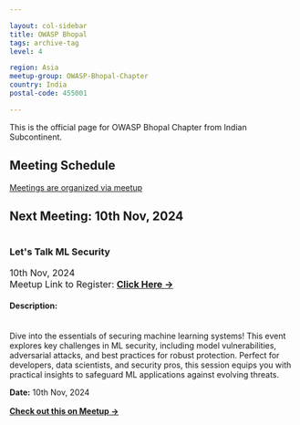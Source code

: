 ```yaml
---

layout: col-sidebar
title: OWASP Bhopal
tags: archive-tag
level: 4

region: Asia
meetup-group: OWASP-Bhopal-Chapter
country: India
postal-code: 455001

---
```

<link rel="stylesheet" href="assets/custom.css">

This is the official page for OWASP Bhopal Chapter from Indian Subcontinent.

## Meeting Schedule

[Meetings are organized via meetup](https://meetup.com/OWASP-Bhopal-Chapter/)

## Next Meeting: 10th Nov, 2024


<div id="meetup_oembed" style="height:334px">
     <div style="max-height:294px;overflow:hidden">
           <h3>Let's Talk ML Security</h3>
          <p style="margin:5px 0;font-size:16px">10th Nov, 2024 <br> Meetup Link to Register: <a href="https://www.meetup.com/owasp-bhopal-chapter/events/304220240/" target="_blank" class="mu_button"><strong>Click Here &rarr;</strong></a> </p>
<h4> Description: </h4>         
<p>
     <br>
Dive into the essentials of securing machine learning systems! This event explores key challenges in ML security, including model vulnerabilities, adversarial attacks, and best practices for robust protection. Perfect for developers, data scientists, and security pros, this session equips you with practical insights to safeguard ML applications against evolving threats.

**Date:** 10th Nov, 2024

**Location:** Hotel Bentree, Bhopal

**Time:** 11:00 AM

---

Feel free to customize the event details to match the specifics of your event!</p>
<!--           <p style="margin: 0 0 5px;"><span style="font-size:14px">ITE Bhopal</span><br />
            <span style="font-size:12px;">13, Habibganj Rd Bhopal, IN</span></p> 

        <span style="color:#4F8A10;font-size:16px;">23 Members Went</span> 
          <div style="margin:5px 0 10px" class="mu_clearfix">
               <div class="photo"><img src="https://secure.meetupstatic.com/photos/member/5/d/9/9/thumb_282263961.jpeg" /></div><div class="photo"><img src="https://secure.meetupstatic.com/photos/member/c/5/0/5/thumb_292250437.jpeg" /></div><div class="photo"><img src="https://secure.meetupstatic.com/photos/member/6/c/0/e/thumb_289467662.jpeg" /></div><div class="photo"><img src="https://secure.meetupstatic.com/photos/member/2/2/c/5/thumb_292388901.jpeg" /></div><div class="photo"><img src="https://secure.meetupstatic.com/photos/member/3/0/6/d/thumb_292392397.jpeg" /></div>
          </div> -->
 
          <p style="line-height:16px"><h2 class="text--sectionTitle text--bold padding--bottom"><span>Details</span></h2><div class="event-description runningText"><p>This will be the first meet of OWASP Bhopal. The agenda is simple to introduce OWASP to the community in Bhopal.<br/><br/>We will be talking about:<br/>1. What is OWASP<br/>2. What are the areas in which OWASP works<br/>3. How you can benefit from OWASP<br/>4. How you can contribute to OWASP (effort or money)<br/><br/>Organizers will then like to take feedback about how to take OWASP Bhopal Chapter forward.</p></div>
</p>     
</div>
     <p style="margin:10px 0 0;"><a href="https://www.meetup.com/owasp-bhopal-chapter/events/304220240/" target="_blank" class="mu_button"><strong>Check out this on Meetup &rarr;</strong></a></p>
<!--           <p style="line-height:16px"></p> -->
<!--      </div> -->
<!--      <p style="margin:10px 0 0;"><a href="https://www.meetup.com/OWASP-Bhopal-Chapter/events/277296129/" target="_blank" class="mu_button"><strong>Check out this Meetup &rarr;</strong></a></p> -->
</div>
